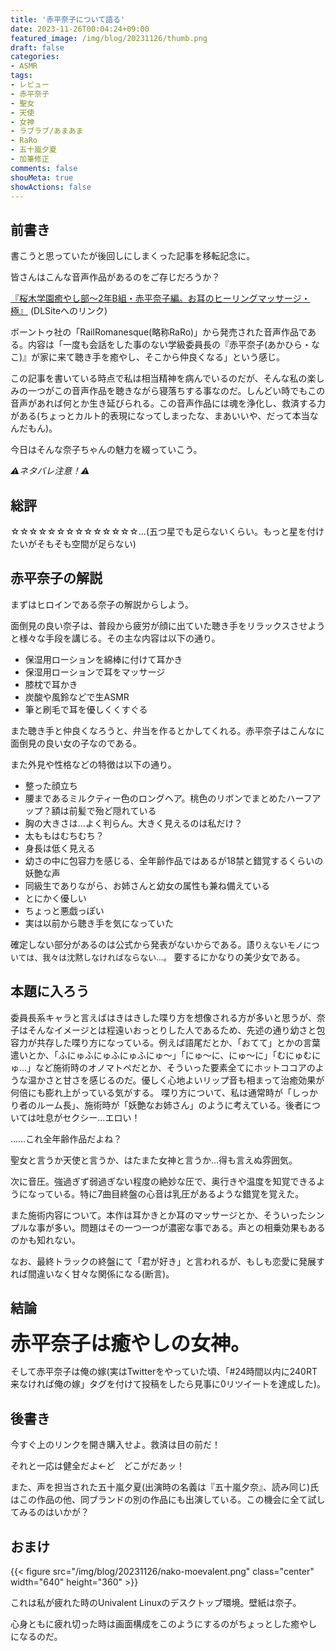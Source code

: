 ```yaml
---
title: '赤平奈子について語る'
date: 2023-11-26T00:04:24+09:00
featured_image: /img/blog/20231126/thumb.png
draft: false
categories:
- ASMR
tags:
- レビュー
- 赤平奈子
- 聖女
- 天使
- 女神
- ラブラブ/あまあま
- RaRo
- 五十嵐夕夏
- 加筆修正
comments: false
shouMeta: true
showActions: false
---
```


## 前書き
書こうと思っていたが後回しにしまくった記事を移転記念に。

皆さんはこんな音声作品があるのをご存じだろうか？

[『桜木学園癒やし部～2年B組・赤平奈子編。お耳のヒーリングマッサージ・極』](https://www.dlsite.com/home/work/=/product_id/RJ288871.html) (DLSiteへのリンク)

ボーントゥ社の「RailRomanesque(略称RaRo)」から発売された音声作品である。内容は「一度も会話をした事のない学級委員長の『赤平奈子(あかひら・なこ)』が家に来て聴き手を癒やし、そこから仲良くなる」という感じ。

この記事を書いている時点で私は相当精神を病んでいるのだが、そんな私の楽しみの一つがこの音声作品を聴きながら寝落ちする事なのだ。しんどい時でもこの音声があれば何とか生き延びられる。この音声作品には魂を浄化し、救済する力がある(ちょっとカルト的表現になってしまったな、まあいいや、だって本当なんだもん)。

今日はそんな奈子ちゃんの魅力を綴っていこう。

*⚠ネタバレ注意！⚠*

## 総評
☆☆☆☆☆☆☆☆☆☆☆☆☆☆…(五つ星でも足らないくらい。もっと星を付けたいがそもそも空間が足らない)

## 赤平奈子の解説
まずはヒロインである奈子の解説からしよう。

面倒見の良い奈子は、普段から疲労が顔に出ていた聴き手をリラックスさせようと様々な手段を講じる。その主な内容は以下の通り。

- 保湿用ローションを綿棒に付けて耳かき
- 保湿用ローションで耳をマッサージ
- 膝枕で耳かき
- 炭酸や風鈴などで生ASMR
- 筆と刷毛で耳を優しくくすぐる

また聴き手と仲良くなろうと、弁当を作るとかしてくれる。赤平奈子はこんなに面倒見の良い女の子なのである。

また外見や性格などの特徴は以下の通り。

- 整った顔立ち
- 腰まであるミルクティー色のロングヘア。桃色のリボンでまとめたハーフアップ？額は前髪で殆ど隠れている
- 胸の大きさは…よく判らん。大きく見えるのは私だけ？
- 太ももはむちむち？
- 身長は低く見える
- 幼さの中に包容力を感じる、全年齢作品ではあるが18禁と錯覚するくらいの妖艶な声
- 同級生でありながら、お姉さんと幼女の属性も兼ね備えている
- とにかく優しい
- ちょっと悪戯っぽい
- 実は以前から聴き手を気になっていた

確定しない部分があるのは公式から発表がないからである。<font size=-1>語りえないモノについては、我々は沈黙しなければならない…。</font>
要するにかなりの美少女である。

## 本題に入ろう
委員長系キャラと言えばはきはきした喋り方を想像される方が多いと思うが、奈子はそんなイメージとは程遠いおっとりした人であるため、先述の通り幼さと包容力が共存した喋り方になっている。例えば語尾だとか、「おてて」とかの言葉遣いとか、「ふにゅふにゅふにゅふにゅ～」「にゅ～に、にゅ～に」「むにゅむにゅ…」など施術時のオノマトペだとか、そういった要素全てにホットココアのような温かさと甘さを感じるのだ。優しく心地よいリップ音も相まって治癒効果が何倍にも膨れ上がっている気がする。
喋り方について、私は通常時が「しっかり者のルーム長」、施術時が「妖艶なお姉さん」のように考えている。後者については吐息がセクシー…エロい！

……これ全年齢作品だよね？

聖女と言うか天使と言うか、はたまた女神と言うか…得も言えぬ雰囲気。

次に音圧。強過ぎず弱過ぎない程度の絶妙な圧で、奥行きや温度を知覚できるようになっている。特に7曲目終盤の心音は乳圧があるような錯覚を覚えた。

また施術内容について。本作は耳かきとか耳のマッサージとか、そういったシンプルな事が多い。問題はその一つ一つが濃密な事である。声との相乗効果もあるのかも知れない。

なお、最終トラックの終盤にて「君が好き」と言われるが、もしも恋愛に発展すれば間違いなく甘々な関係になる(断言)。

## 結論
<font size=+3>**赤平奈子は癒やしの女神。**</font>

そして赤平奈子は俺の嫁(実はTwitterをやっていた頃、「#24時間以内に240RT来なければ俺の嫁」タグを付けて投稿をしたら見事に0リツイートを達成した)。

## 後書き
今すぐ上のリンクを開き購入せよ。救済は目の前だ！

それと一応は健全だよ←ど　どこがだあッ！

また、声を担当された五十嵐夕夏(出演時の名義は『五十嵐夕奈』、読み同じ)氏はこの作品の他、同ブランドの別の作品にも出演している。この機会に全て試してみるのはいかが？

## おまけ
{{< figure src="/img/blog/20231126/nako-moevalent.png" class="center" width="640" height="360" >}}

これは私が疲れた時のUnivalent Linuxのデスクトップ環境。壁紙は奈子。

心身ともに疲れ切った時は画面構成をこのようにするのがちょっとした癒やしになるのだ。
